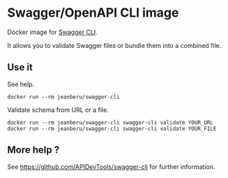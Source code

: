 # Swagger/OpenAPI CLI image

Docker image for [Swagger CLI](https://github.com/APIDevTools/swagger-cli).

It allows you to validate Swagger files or bundle them into a combined file.

## Use it

See help.
```shell script
docker run --rm jeanberu/swagger-cli 
```

Validate schema from URL or a file.
```shell script
docker run --rm jeanberu/swagger-cli swagger-cli validate YOUR_URL
docker run --rm jeanberu/swagger-cli swagger-cli validate YOUR_FILE
```

## More help ?

See https://github.com/APIDevTools/swagger-cli for further information.
